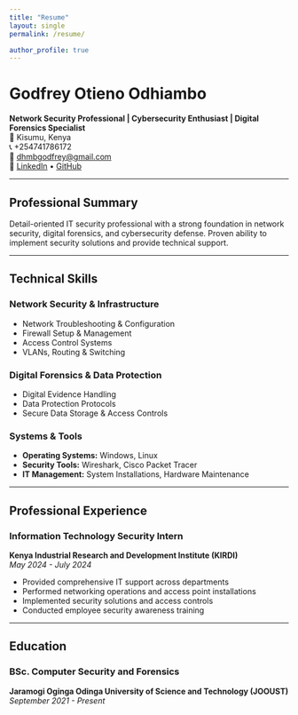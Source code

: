 ```yaml
---
title: "Resume"
layout: single
permalink: /resume/

author_profile: true
---
```

# Godfrey Otieno Odhiambo

**Network Security Professional | Cybersecurity Enthusiast | Digital Forensics Specialist**  
📍 Kisumu, Kenya  
📞 +254741786172  
📧 [dhmbgodfrey@gmail.com](mailto:dhmbgodfrey@gmail.com)  
🔗 [LinkedIn](https://www.linkedin.com/in/ogodfreyotieno) • [GitHub](https://github.com/T4godfrey)

---

## Professional Summary

Detail-oriented IT security professional with a strong foundation in network security, digital forensics, and cybersecurity defense. Proven ability to implement security solutions and provide technical support.

---


## Technical Skills

### **Network Security & Infrastructure**
- Network Troubleshooting & Configuration
- Firewall Setup & Management
- Access Control Systems
- VLANs, Routing & Switching

### **Digital Forensics & Data Protection**
- Digital Evidence Handling
- Data Protection Protocols
- Secure Data Storage & Access Controls

### **Systems & Tools**
- **Operating Systems:** Windows, Linux
- **Security Tools:** Wireshark, Cisco Packet Tracer
- **IT Management:** System Installations, Hardware Maintenance

---

## Professional Experience

### **Information Technology Security Intern**
**Kenya Industrial Research and Development Institute (KIRDI)**  
*May 2024 - July 2024*

- Provided comprehensive IT support across departments
- Performed networking operations and access point installations
- Implemented security solutions and access controls
- Conducted employee security awareness training

---

## Education

### **BSc. Computer Security and Forensics**
**Jaramogi Oginga Odinga University of Science and Technology (JOOUST)**  
*September 2021 - Present*
